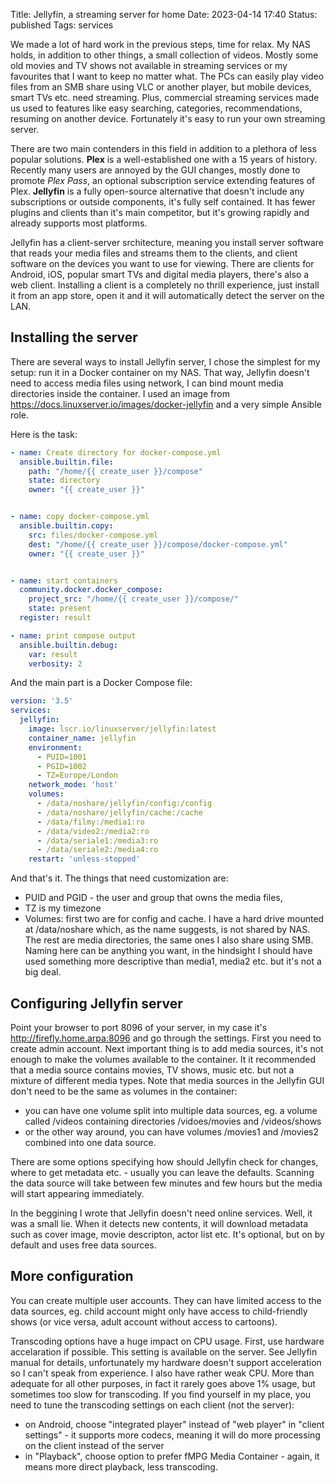 Title: Jellyfin, a streaming server for home
Date: 2023-04-14 17:40
Status: published
Tags: services

We made a lot of hard work in the previous steps, time for relax. My NAS holds, in addition to other things, a small collection
of videos. Mostly some old movies and  TV shows not available in streaming services or my favourites that I want to keep no
matter what. The PCs can easily play video files from an SMB share using VLC or another player, but mobile devices, smart TVs
etc. need streaming. Plus, commercial streaming services made us used to features like easy searching, categories, recommendations,
resuming on another device. Fortunately it's easy to run your own streaming server.

There are two main contenders in this field in addition to a plethora of less popular solutions. **Plex** is a well-established
one with a 15 years of history. Recently many users are annoyed by the GUI changes, mostly done to promote *Plex Pass*, an optional
subscription service extending features of Plex. **Jellyfin** is a fully open-source alternative that doesn't include any
subscriptions or outside components, it's fully self contained. It has fewer plugins and clients than it's main competitor, but
it's growing rapidly and already supports most platforms.

Jellyfin has a client-server srchitecture, meaning you install server software that reads your media files and streams them to
the clients, and client software on the devices you want to use for viewing. There are clients for Android, iOS, popular smart TVs
and digital media players, there's also a web client. Installing a client is a completely no thrill experience, just install it
from an app store, open it and it will automatically detect the server on the LAN.

## Installing the server

There are several ways to install Jellyfin server, I chose the simplest for my setup: run it in a Docker container on my NAS.
That way, Jellyfin doesn't need to access media files using network, I can bind mount media directories inside the container.
I used an image from <https://docs.linuxserver.io/images/docker-jellyfin> and a very simple Ansible role.

Here is the task:

```yaml
- name: Create directory for docker-compose.yml
  ansible.builtin.file:
    path: "/home/{{ create_user }}/compose"
    state: directory
    owner: "{{ create_user }}"


- name: copy docker-compose.yml
  ansible.builtin.copy:
    src: files/docker-compose.yml
    dest: "/home/{{ create_user }}/compose/docker-compose.yml"
    owner: "{{ create_user }}"


- name: start containers
  community.docker.docker_compose:
    project_src: "/home/{{ create_user }}/compose/"
    state: present
  register: result

- name: print compose output
  ansible.builtin.debug:
    var: result
    verbosity: 2

```

And  the main part is a Docker Compose file:

```yaml
version: '3.5'
services:
  jellyfin:
	image: lscr.io/linuxserver/jellyfin:latest
	container_name: jellyfin
	environment:
	  - PUID=1001
	  - PGID=1002
	  - TZ=Europe/London
	network_mode: 'host'
	volumes:
	  - /data/noshare/jellyfin/config:/config
	  - /data/noshare/jellyfin/cache:/cache
	  - /data/filmy:/media1:ro
	  - /data/video2:/media2:ro
	  - /data/seriale1:/media3:ro
	  - /data/seriale2:/media4:ro
	restart: 'unless-stopped'
```

And that's it. The things that need customization are:

- PUID and PGID - the user and group that owns the media files,
- TZ is my timezone
- Volumes: first two are for config and cache. I have a hard drive mounted at /data/noshare which, as the name suggests, is not shared by NAS. The rest are media directories, the same ones I also share using SMB. Naming here can be anything you want, in the hindsight I should have used something more descriptive than media1, media2 etc. but it's not a big deal.


## Configuring Jellyfin server

Point your browser to port 8096 of your server, in my case it's <http://firefly.home.arpa:8096> and go through the settings. First you need to create admin account. Next important thing is to add media sources, it's not enough to make the volumes available to the container. It it recommended that a media source contains movies, TV shows, music etc. but not a mixture of different media types. Note that media sources in the Jellyfin GUI don't need to be the same as volumes in the container:

- you can have one volume split into multiple data sources, eg. a volume called /videos containing directories /vidoes/movies and /videos/shows
- or the other way around, you can have volumes /movies1 and /movies2 combined into one data source.

There are some options specifying how should Jellyfin check for changes, where to get metadata etc. - usually you can leave the defaults. Scanning the data source will take between few minutes and few hours but the media will start appearing immediately.

In the beggining I wrote that Jellyfin doesn't need online services. Well, it was a small lie. When it detects new contents, it will download metadata such as cover image, movie descripton, actor list etc. It's optional, but on by default and uses free data sources.

## More configuration

You can create multiple user accounts. They can have limited access to the data sources, eg. child account might only have access to child-friendly shows (or vice versa, adult account without access to cartoons).

Transcoding options have a huge impact on CPU usage. First, use hardware accelaration if possible. This setting is available on the server. See Jellyfin manual for details, unfortunately my hardware doesn't support acceleration so I  can't speak from experience. I also have rather weak CPU. More than adequate for all other purposes, in fact it rarely goes above 1% usage, but sometimes too slow for transcoding. If you find yourself in my place, you need to tune the transcoding settings on each client (not the server):

- on Android, choose "integrated player" instead of "web player"  in "client settings" - it supports more codecs, meaning it will do more processing on the client instead of the server
- in "Playback", choose option to prefer fMPG Media Container - again, it means more direct playback, less transcoding.
